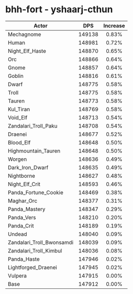 # bhh-fort - yshaarj-cthun
| Actor | DPS | Increase |
|---|:---:|:---:|
|Mechagnome|149138|0.83%|
|Human|148981|0.72%|
|Night_Elf_Haste|148870|0.65%|
|Orc|148866|0.64%|
|Gnome|148857|0.64%|
|Goblin|148816|0.61%|
|Dwarf|148775|0.58%|
|Troll|148775|0.58%|
|Tauren|148773|0.58%|
|Kul_Tiran|148769|0.58%|
|Void_Elf|148713|0.54%|
|Zandalari_Troll_Paku|148708|0.54%|
|Draenei|148677|0.52%|
|Blood_Elf|148648|0.50%|
|Highmountain_Tauren|148648|0.50%|
|Worgen|148636|0.49%|
|Dark_Iron_Dwarf|148635|0.49%|
|Nightborne|148627|0.48%|
|Night_Elf_Crit|148593|0.46%|
|Panda_Fortune_Cookie|148469|0.38%|
|Maghar_Orc|148377|0.31%|
|Panda_Mastery|148347|0.29%|
|Panda_Vers|148210|0.20%|
|Panda_Crit|148189|0.19%|
|Undead|148040|0.09%|
|Zandalari_Troll_Bwonsamdi|148039|0.09%|
|Zandalari_Troll_Kimbul|148036|0.08%|
|Panda_Haste|147946|0.02%|
|Lightforged_Draenei|147945|0.02%|
|Vulpera|147915|0.00%|
|Base|147912|0.00%|
